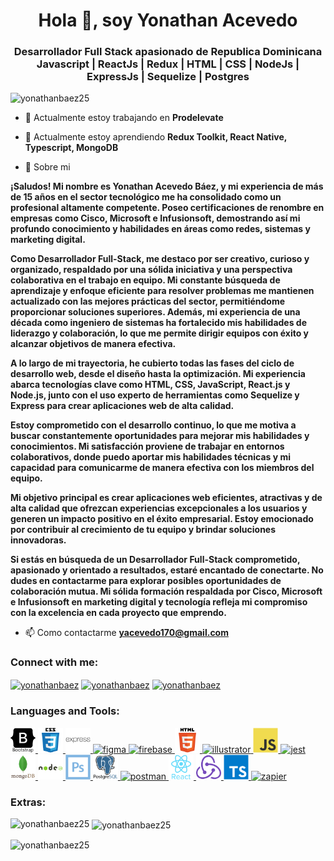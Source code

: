 <h1 align="center">Hola 👋, soy Yonathan Acevedo</h1>
<h3 align="center">Desarrollador Full Stack apasionado de Republica Dominicana Javascript | ReactJs | Redux | HTML | CSS | NodeJs | ExpressJs | Sequelize | Postgres</h3>

<p align="left"> <img src="https://komarev.com/ghpvc/?username=yonathanbaez25&label=Profile%20views&color=0e75b6&style=flat" alt="yonathanbaez25" /> </p>

- 🔭 Actualmente estoy trabajando en **Prodelevate**

- 🌱 Actualmente estoy aprendiendo **Redux Toolkit, React Native, Typescript, MongoDB**

- 💬 Sobre mi 
  
**¡Saludos! Mi nombre es Yonathan Acevedo Báez, y mi experiencia de más de 15 años en el sector tecnológico me ha consolidado como un profesional altamente competente. Poseo certificaciones de renombre en empresas como Cisco, Microsoft e Infusionsoft, demostrando así mi profundo conocimiento y habilidades en áreas como redes, sistemas y marketing digital.**

**Como Desarrollador Full-Stack, me destaco por ser creativo, curioso y organizado, respaldado por una sólida iniciativa y una perspectiva colaborativa en el trabajo en equipo. Mi constante búsqueda de aprendizaje y enfoque eficiente para resolver problemas me mantienen actualizado con las mejores prácticas del sector, permitiéndome proporcionar soluciones superiores. Además, mi experiencia de una década como ingeniero de sistemas ha fortalecido mis habilidades de liderazgo y colaboración, lo que me permite dirigir equipos con éxito y alcanzar objetivos de manera efectiva.**

**A lo largo de mi trayectoria, he cubierto todas las fases del ciclo de desarrollo web, desde el diseño hasta la optimización. Mi experiencia abarca tecnologías clave como HTML, CSS, JavaScript, React.js y Node.js, junto con el uso experto de herramientas como Sequelize y Express para crear aplicaciones web de alta calidad.**

**Estoy comprometido con el desarrollo continuo, lo que me motiva a buscar constantemente oportunidades para mejorar mis habilidades y conocimientos. Mi satisfacción proviene de trabajar en entornos colaborativos, donde puedo aportar mis habilidades técnicas y mi capacidad para comunicarme de manera efectiva con los miembros del equipo.**

**Mi objetivo principal es crear aplicaciones web eficientes, atractivas y de alta calidad que ofrezcan experiencias excepcionales a los usuarios y generen un impacto positivo en el éxito empresarial. Estoy emocionado por contribuir al crecimiento de tu equipo y brindar soluciones innovadoras.**

**Si estás en búsqueda de un Desarrollador Full-Stack comprometido, apasionado y orientado a resultados, estaré encantado de conectarte. No dudes en contactarme para explorar posibles oportunidades de colaboración mutua. Mi sólida formación respaldada por Cisco, Microsoft e Infusionsoft en marketing digital y tecnología refleja mi compromiso con la excelencia en cada proyecto que emprendo.**

- 📫 Como contactarme **yacevedo170@gmail.com**

<h3 align="left">Connect with me:</h3>
<p align="left">
<a href="https://www.linkedin.com/in/yonathan-acevedo-baez-26a453b4/" target="blank"><img align="center" src="https://raw.githubusercontent.com/rahuldkjain/github-profile-readme-generator/master/src/images/icons/Social/linked-in-alt.svg" alt="yonathanbaez" height="30" width="40" /></a>
<a href="https://www.facebook.com/yonathan.acevedobaez" target="blank"><img align="center" src="https://raw.githubusercontent.com/rahuldkjain/github-profile-readme-generator/master/src/images/icons/Social/facebook.svg" alt="yonathanbaez" height="30" width="40" /></a>
<a href="https://www.instagram.com/yonathanacevedob" target="blank"><img align="center" src="https://raw.githubusercontent.com/rahuldkjain/github-profile-readme-generator/master/src/images/icons/Social/instagram.svg" alt="yonathanbaez" height="30" width="40" /></a>
</p>

<h3 align="left">Languages and Tools:</h3>
<p align="left"> <a href="https://getbootstrap.com" target="_blank" rel="noreferrer"> <img src="https://raw.githubusercontent.com/devicons/devicon/master/icons/bootstrap/bootstrap-plain-wordmark.svg" alt="bootstrap" width="40" height="40"/> </a> <a href="https://www.w3schools.com/css/" target="_blank" rel="noreferrer"> <img src="https://raw.githubusercontent.com/devicons/devicon/master/icons/css3/css3-original-wordmark.svg" alt="css3" width="40" height="40"/> </a> <a href="https://expressjs.com" target="_blank" rel="noreferrer"> <img src="https://raw.githubusercontent.com/devicons/devicon/master/icons/express/express-original-wordmark.svg" alt="express" width="40" height="40"/> </a> <a href="https://www.figma.com/" target="_blank" rel="noreferrer"> <img src="https://www.vectorlogo.zone/logos/figma/figma-icon.svg" alt="figma" width="40" height="40"/> </a> <a href="https://firebase.google.com/" target="_blank" rel="noreferrer"> <img src="https://www.vectorlogo.zone/logos/firebase/firebase-icon.svg" alt="firebase" width="40" height="40"/> </a> <a href="https://www.w3.org/html/" target="_blank" rel="noreferrer"> <img src="https://raw.githubusercontent.com/devicons/devicon/master/icons/html5/html5-original-wordmark.svg" alt="html5" width="40" height="40"/> </a> <a href="https://www.adobe.com/in/products/illustrator.html" target="_blank" rel="noreferrer"> <img src="https://www.vectorlogo.zone/logos/adobe_illustrator/adobe_illustrator-icon.svg" alt="illustrator" width="40" height="40"/> </a> <a href="https://developer.mozilla.org/en-US/docs/Web/JavaScript" target="_blank" rel="noreferrer"> <img src="https://raw.githubusercontent.com/devicons/devicon/master/icons/javascript/javascript-original.svg" alt="javascript" width="40" height="40"/> </a> <a href="https://jestjs.io" target="_blank" rel="noreferrer"> <img src="https://www.vectorlogo.zone/logos/jestjsio/jestjsio-icon.svg" alt="jest" width="40" height="40"/> </a> <a href="https://www.mongodb.com/" target="_blank" rel="noreferrer"> <img src="https://raw.githubusercontent.com/devicons/devicon/master/icons/mongodb/mongodb-original-wordmark.svg" alt="mongodb" width="40" height="40"/> </a> <a href="https://nodejs.org" target="_blank" rel="noreferrer"> <img src="https://raw.githubusercontent.com/devicons/devicon/master/icons/nodejs/nodejs-original-wordmark.svg" alt="nodejs" width="40" height="40"/> </a> <a href="https://www.photoshop.com/en" target="_blank" rel="noreferrer"> <img src="https://raw.githubusercontent.com/devicons/devicon/master/icons/photoshop/photoshop-line.svg" alt="photoshop" width="40" height="40"/> </a> <a href="https://www.postgresql.org" target="_blank" rel="noreferrer"> <img src="https://raw.githubusercontent.com/devicons/devicon/master/icons/postgresql/postgresql-original-wordmark.svg" alt="postgresql" width="40" height="40"/> </a> <a href="https://postman.com" target="_blank" rel="noreferrer"> <img src="https://www.vectorlogo.zone/logos/getpostman/getpostman-icon.svg" alt="postman" width="40" height="40"/> </a> <a href="https://reactjs.org/" target="_blank" rel="noreferrer"> <img src="https://raw.githubusercontent.com/devicons/devicon/master/icons/react/react-original-wordmark.svg" alt="react" width="40" height="40"/> </a> <a href="https://redux.js.org" target="_blank" rel="noreferrer"> <img src="https://raw.githubusercontent.com/devicons/devicon/master/icons/redux/redux-original.svg" alt="redux" width="40" height="40"/> </a> <a href="https://www.typescriptlang.org/" target="_blank" rel="noreferrer"> <img src="https://raw.githubusercontent.com/devicons/devicon/master/icons/typescript/typescript-original.svg" alt="typescript" width="40" height="40"/> </a> <a href="https://zapier.com" target="_blank" rel="noreferrer"> <img src="https://www.vectorlogo.zone/logos/zapier/zapier-icon.svg" alt="zapier" width="40" height="40"/> </a> </p>

<h3 align="left">Extras:</h3>

<p><img align="left" src="https://github-readme-stats.vercel.app/api/top-langs?username=yonathanbaez25&show_icons=true&locale=en&layout=compact" alt="yonathanbaez25" /></p>

<p>&nbsp;<img align="center" src="https://github-readme-stats.vercel.app/api?username=yonathanbaez25&show_icons=true&locale=en" alt="yonathanbaez25" /></p>

<p><img align="center" src="https://github-readme-streak-stats.herokuapp.com/?user=yonathanbaez25&" alt="yonathanbaez25" /></p>
